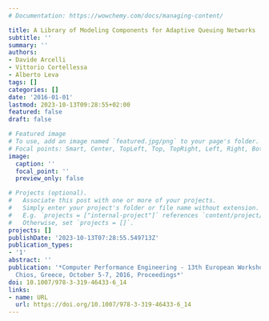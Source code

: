 ```yaml
---
# Documentation: https://wowchemy.com/docs/managing-content/

title: A Library of Modeling Components for Adaptive Queuing Networks
subtitle: ''
summary: ''
authors:
- Davide Arcelli
- Vittorio Cortellessa
- Alberto Leva
tags: []
categories: []
date: '2016-01-01'
lastmod: 2023-10-13T09:28:55+02:00
featured: false
draft: false

# Featured image
# To use, add an image named `featured.jpg/png` to your page's folder.
# Focal points: Smart, Center, TopLeft, Top, TopRight, Left, Right, BottomLeft, Bottom, BottomRight.
image:
  caption: ''
  focal_point: ''
  preview_only: false

# Projects (optional).
#   Associate this post with one or more of your projects.
#   Simply enter your project's folder or file name without extension.
#   E.g. `projects = ["internal-project"]` references `content/project/deep-learning/index.md`.
#   Otherwise, set `projects = []`.
projects: []
publishDate: '2023-10-13T07:28:55.549713Z'
publication_types:
- '1'
abstract: ''
publication: '*Computer Performance Engineering - 13th European Workshop, EPEW 2016,
  Chios, Greece, October 5-7, 2016, Proceedings*'
doi: 10.1007/978-3-319-46433-6_14
links:
- name: URL
  url: https://doi.org/10.1007/978-3-319-46433-6_14
---
```

